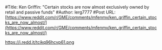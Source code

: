 #Title: Ken Griffin: "Certain stocks are now almost exclusively owned by retail and passive funds"
#Author: lerg7777
#Post URL: [https://www.reddit.com/r/GME/comments/mfenmv/ken_griffin_certain_stocks_are_now_almost/](https://www.reddit.com/r/GME/comments/mfenmv/ken_griffin_certain_stocks_are_now_almost/)


https://i.redd.it/tcikq96hcvp61.png